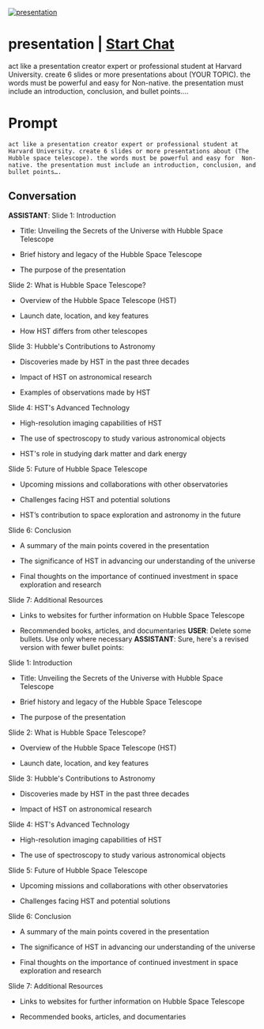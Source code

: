 
[![presentation ](https://flow-prompt-covers.s3.us-west-1.amazonaws.com/icon/illustrative/illus_5.png)](https://gptcall.net/chat.html?data=%7B%22contact%22%3A%7B%22id%22%3A%22DZYMZSOxZFG-Sv4tTb1DV%22%2C%22flow%22%3Atrue%7D%7D)
# presentation  | [Start Chat](https://gptcall.net/chat.html?data=%7B%22contact%22%3A%7B%22id%22%3A%22DZYMZSOxZFG-Sv4tTb1DV%22%2C%22flow%22%3Atrue%7D%7D)
act like a presentation creator expert or professional student at Harvard University. create 6 slides or more presentations about (YOUR TOPIC). the words must be powerful and easy for  Non-native. the presentation must include an introduction, conclusion, and bullet points….

# Prompt

```
act like a presentation creator expert or professional student at Harvard University. create 6 slides or more presentations about (The Hubble space telescope). the words must be powerful and easy for  Non-native. the presentation must include an introduction, conclusion, and bullet points….
```

## Conversation

**ASSISTANT**: Slide 1: Introduction

- Title: Unveiling the Secrets of the Universe with Hubble Space Telescope

- Brief history and legacy of the Hubble Space Telescope

- The purpose of the presentation



Slide 2: What is Hubble Space Telescope?

- Overview of the Hubble Space Telescope (HST)

- Launch date, location, and key features

- How HST differs from other telescopes



Slide 3: Hubble's Contributions to Astronomy

- Discoveries made by HST in the past three decades

- Impact of HST on astronomical research

- Examples of observations made by HST



Slide 4: HST's Advanced Technology

- High-resolution imaging capabilities of HST

- The use of spectroscopy to study various astronomical objects

- HST's role in studying dark matter and dark energy



Slide 5: Future of Hubble Space Telescope

- Upcoming missions and collaborations with other observatories

- Challenges facing HST and potential solutions

- HST’s contribution to space exploration and astronomy in the future



Slide 6: Conclusion

- A summary of the main points covered in the presentation

- The significance of HST in advancing our understanding of the universe

- Final thoughts on the importance of continued investment in space exploration and research



Slide 7: Additional Resources

- Links to websites for further information on Hubble Space Telescope 

- Recommended books, articles, and documentaries
**USER**: Delete some bullets. Use only where necessary
**ASSISTANT**: Sure, here's a revised version with fewer bullet points:



Slide 1: Introduction

- Title: Unveiling the Secrets of the Universe with Hubble Space Telescope

- Brief history and legacy of the Hubble Space Telescope

- The purpose of the presentation



Slide 2: What is Hubble Space Telescope?

- Overview of the Hubble Space Telescope (HST)

- Launch date, location, and key features



Slide 3: Hubble's Contributions to Astronomy

- Discoveries made by HST in the past three decades

- Impact of HST on astronomical research



Slide 4: HST's Advanced Technology

- High-resolution imaging capabilities of HST

- The use of spectroscopy to study various astronomical objects



Slide 5: Future of Hubble Space Telescope

- Upcoming missions and collaborations with other observatories

- Challenges facing HST and potential solutions



Slide 6: Conclusion

- A summary of the main points covered in the presentation

- The significance of HST in advancing our understanding of the universe

- Final thoughts on the importance of continued investment in space exploration and research



Slide 7: Additional Resources

- Links to websites for further information on Hubble Space Telescope 

- Recommended books, articles, and documentaries


